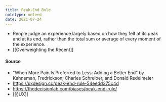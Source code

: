 ```yaml
---
title: Peak-End Rule
notetype: unfeed
date: 2021-07-24
---
```


- People judge an experience largely based on how they felt at its peak and at its end, rather than the total sum or average of every moment of the experience.
- [[Overweighting the Recent]]

#### Source
- "When More Pain Is Preferred to Less: Adding a Better End” by Kahneman, Fredrickson, Charles Schreiber, and Donald Redelmeier
- https://uxdesign.cc/peak-end-rule-54eedd375c4d
- https://thedecisionlab.com/biases/peak-end-rule/
- [[§UX]]
